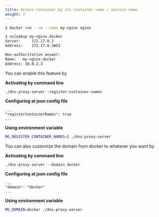 ```yaml
---
title: Access container by its container name / service name
weight: 7
---
```


```bash
$ docker run --rm --name my-nginx nginx
```

```bash
$ nslookup my-nginx.docker
Server:		172.17.0.3
Address:	172.17.0.3#53

Non-authoritative answer:
Name:	my-nginx.docker
Address: 10.0.2.3
```

You can enable this feature by 

__Activating by command line__

	./dns-proxy-server -register-container-names

__Configuring at json config file__

```
...
"registerContainerNames": true
...
```

__Using environment variable__

```bash
MG_REGISTER_CONTAINER_NAMES=1 ./dns-proxy-server
```

You can also  customize the domain from docker to whatever you want by
 
__Activating by command line__

	./dns-proxy-server --domain docker

__Configuring at json config file__

```
...
"domain": "docker"
...
```

__Using environment variable__

```bash
MG_DOMAIN=docker ./dns-proxy-server
```
